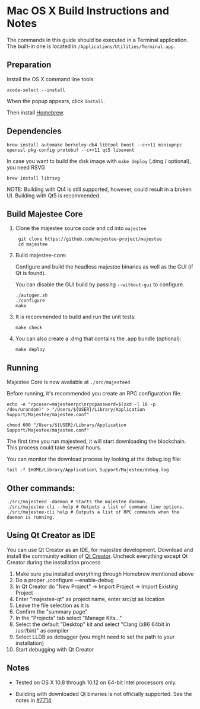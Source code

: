 Mac OS X Build Instructions and Notes
====================================
The commands in this guide should be executed in a Terminal application.
The built-in one is located in `/Applications/Utilities/Terminal.app`.

Preparation
-----------
Install the OS X command line tools:

`xcode-select --install`

When the popup appears, click `Install`.

Then install [Homebrew](http://brew.sh).

Dependencies
----------------------

    brew install automake berkeley-db4 libtool boost --c++11 miniupnpc openssl pkg-config protobuf --c++11 qt5 libevent

In case you want to build the disk image with `make deploy` (.dmg / optional), you need RSVG

    brew install librsvg

NOTE: Building with Qt4 is still supported, however, could result in a broken UI. Building with Qt5 is recommended.

Build Majestee Core
------------------------

1. Clone the majestee source code and cd into `majestee`

        git clone https://github.com/majestee-project/majestee
        cd majestee

2.  Build majestee-core:

    Configure and build the headless majestee binaries as well as the GUI (if Qt is found).

    You can disable the GUI build by passing `--without-gui` to configure.

        ./autogen.sh
        ./configure
        make

3.  It is recommended to build and run the unit tests:

        make check

4.  You can also create a .dmg that contains the .app bundle (optional):

        make deploy

Running
-------

Majestee Core is now available at `./src/majesteed`

Before running, it's recommended you create an RPC configuration file.

    echo -e "rpcuser=majesteerpc\nrpcpassword=$(xxd -l 16 -p /dev/urandom)" > "/Users/${USER}/Library/Application Support/Majestee/majestee.conf"

    chmod 600 "/Users/${USER}/Library/Application Support/Majestee/majestee.conf"

The first time you run majesteed, it will start downloading the blockchain. This process could take several hours.

You can monitor the download process by looking at the debug.log file:

    tail -f $HOME/Library/Application\ Support/Majestee/debug.log

Other commands:
-------

    ./src/majesteed -daemon # Starts the majestee daemon.
    ./src/majestee-cli --help # Outputs a list of command-line options.
    ./src/majestee-cli help # Outputs a list of RPC commands when the daemon is running.

Using Qt Creator as IDE
------------------------
You can use Qt Creator as an IDE, for majestee development.
Download and install the community edition of [Qt Creator](https://www.qt.io/download/).
Uncheck everything except Qt Creator during the installation process.

1. Make sure you installed everything through Homebrew mentioned above
2. Do a proper ./configure --enable-debug
3. In Qt Creator do "New Project" -> Import Project -> Import Existing Project
4. Enter "majestee-qt" as project name, enter src/qt as location
5. Leave the file selection as it is
6. Confirm the "summary page"
7. In the "Projects" tab select "Manage Kits..."
8. Select the default "Desktop" kit and select "Clang (x86 64bit in /usr/bin)" as compiler
9. Select LLDB as debugger (you might need to set the path to your installation)
10. Start debugging with Qt Creator

Notes
-----

* Tested on OS X 10.8 through 10.12 on 64-bit Intel processors only.

* Building with downloaded Qt binaries is not officially supported. See the notes in [#7714](https://github.com/bitcoin/bitcoin/issues/7714)
